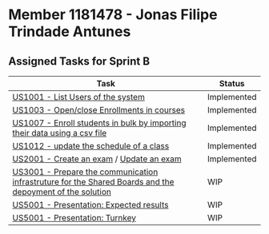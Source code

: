 # Member 1181478 - Jonas Filipe Trindade Antunes

## Assigned Tasks for Sprint B

| Task                                                                                                                               | Status      |
|------------------------------------------------------------------------------------------------------------------------------------|-------------|
| [US1001 - List Users of the system](us_1001/README_ListUser.md)                                                                    | Implemented |
| [US1003 - Open/close Enrollments in courses](us_1003/README.md)                                                                    | Implemented |
| [US1007 - Enroll students in bulk by importing their data using a csv file](us_2001/README.md)                                     | Implemented |
| [US1012 - update the schedule of a class](us_1012/README.md)                                                                       | Implemented |
| [US2001 - Create an exam](us_2001/README_exam.md) / [Update an exam](us_2001/README_update_exam.md)                                | Implemented |
| [US3001 - Prepare the communication infrastruture for the Shared Boards and the depoyment of the solution](us_3001/README_exam.md) | WIP         |
| [US5001 - Presentation: Expected results](/)                                                                                       | WIP         |
| [US5001 - Presentation: Turnkey](/)                                                                                                | WIP         |
